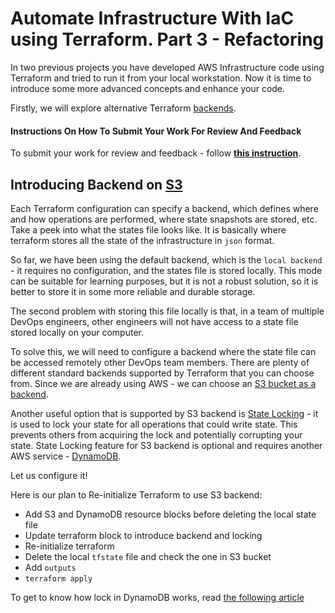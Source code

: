 # Automate Infrastructure With IaC using Terraform. Part 3 - Refactoring

In two previous projects you have developed AWS Infrastructure code using Terraform and tried to run it from your local workstation.
Now it is time to introduce some more advanced concepts and enhance your code.

Firstly, we will explore alternative Terraform [backends](https://www.terraform.io/docs/language/settings/backends/index.html).

#### Instructions On How To Submit Your Work For Review And Feedback

To submit your work for review and feedback - follow [**this instruction**](https://starter-pbl.darey.io/en/latest/submission.html).

## Introducing Backend on [S3](https://docs.aws.amazon.com/AmazonS3/latest/userguide/Welcome.html) 

Each Terraform configuration can specify a backend, which defines where and how operations are performed, where state snapshots are stored, etc.
Take a peek into what the states file looks like. It is basically where terraform stores all the state of the infrastructure in `json` format.

So far, we have been using the default backend, which is the `local backend` - it requires no configuration, and the states file is stored locally. This mode can be suitable for learning purposes, but it is not a robust solution, so it is better to store it in some more reliable and durable storage.

The second problem with storing this file locally is that, in a team of multiple DevOps engineers, other engineers will not have access to a state file stored locally on your computer.

To solve this, we will need to configure a backend where the state file can be accessed remotely other DevOps team members. There are plenty of different standard backends supported by Terraform that you can choose from. Since we are already using AWS - we can choose an [S3 bucket as a backend](https://www.terraform.io/docs/language/settings/backends/s3.html).

Another useful option that is supported by S3 backend is [State Locking](https://www.terraform.io/docs/language/state/locking.html) - it is used to lock your state for all operations that could write state. This prevents others from acquiring the lock and potentially corrupting your state. State Locking feature for S3 backend is optional and requires another AWS service - [DynamoDB](https://aws.amazon.com/dynamodb/).

Let us configure it!

Here is our plan to Re-initialize Terraform to use S3 backend:

- Add S3 and DynamoDB resource blocks before deleting the local state file
- Update terraform block to introduce backend and locking
- Re-initialize terraform
- Delete the local `tfstate` file and check the one in S3 bucket
- Add `outputs`
- `terraform apply`

To get to know how lock in DynamoDB works, read [the following article](https://angelo-malatacca83.medium.com/aws-terraform-s3-and-dynamodb-backend-3b28431a76c1)







